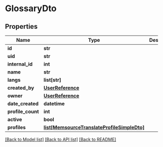 # GlossaryDto

## Properties
Name | Type | Description | Notes
------------ | ------------- | ------------- | -------------
**id** | **str** |  | [optional] 
**uid** | **str** |  | [optional] 
**internal_id** | **int** |  | [optional] 
**name** | **str** |  | 
**langs** | **list[str]** |  | [optional] 
**created_by** | [**UserReference**](UserReference.md) |  | [optional] 
**owner** | [**UserReference**](UserReference.md) |  | [optional] 
**date_created** | **datetime** |  | [optional] 
**profile_count** | **int** |  | [optional] 
**active** | **bool** |  | [optional] 
**profiles** | [**list[MemsourceTranslateProfileSimpleDto]**](MemsourceTranslateProfileSimpleDto.md) |  | [optional] 

[[Back to Model list]](../README.md#documentation-for-models) [[Back to API list]](../README.md#documentation-for-api-endpoints) [[Back to README]](../README.md)

